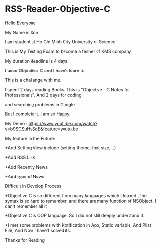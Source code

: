 # RSS-Reader-Objective-C
Hello Everyone

My Name is Son

I am student at Ho Chi Minh City University of Science

This is My Testing Exam to become a fesher of KMS company

My duration deadline is 4 days. 

I used Objective-C and I have't learn it.

This is a challange with me. 

I spent 2 days reading Books. This is "Objective - C Notes for Professionals". And 2 days for coding

and searching problems in Google

But I complete it. I am so Happy.

My Demo : https://www.youtube.com/watch?v=b9SCSuHvSqE&feature=youtu.be

My feature in the Future:

+Add Setting View include (setting theme, font size,...)

+Add RSS Link 

+Add Recently News

+Add type of News

Difficult in Develop Process

+Objective C is so different from many languages which I leaned ,The syntax is so hard to remember. 
and there are many function of NSObject. I can't remember all it 

+Objective C is OOP language. So I did not still deeply understand it. 

+I met some problems with Notification in App, Static variable, And Plist File, And Now I have't solved its.

Thanks for Reading 
